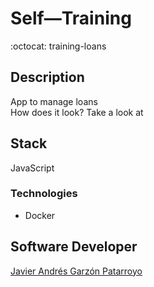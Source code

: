 # Self―Training
:octocat: training-loans

## Description
App to manage loans  
How does it look? Take a look at []()

## Stack
JavaScript
### Technologies
* Docker

## Software Developer
[Javier Andrés Garzón Patarroyo](https://www.javierandresgp.com)
